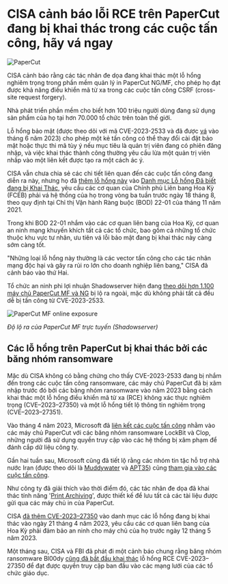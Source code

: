 # CISA cảnh báo lỗi RCE trên PaperCut đang bị khai thác trong các cuộc tấn công, hãy vá ngay

![PaperCut](https://www.bleepstatic.com/content/hl-images/2025/07/28/PaperCut.jpg)

CISA cảnh báo rằng các tác nhân đe dọa đang khai thác một lỗ hổng nghiêm trọng trong phần mềm quản lý in PaperCut NG/MF, cho phép họ đạt được khả năng điều khiển mã từ xa trong các cuộc tấn công CSRF (cross-site request forgery).

Nhà phát triển phần mềm cho biết hơn 100 triệu người dùng đang sử dụng sản phẩm của họ tại hơn 70.000 tổ chức trên toàn thế giới.

Lỗ hổng bảo mật (được theo dõi với mã CVE-2023-2533 và đã được [vá](https://www.papercut.com/kb/Main/SecurityBulletinJune2023#cves-addressed) vào tháng 6 năm 2023) cho phép một kẻ tấn công có thể thay đổi cài đặt bảo mật hoặc thực thi mã tùy ý nếu mục tiêu là quản trị viên đang có phiên đăng nhập, và việc khai thác thành công thường yêu cầu lừa một quản trị viên nhấp vào một liên kết được tạo ra một cách ác ý.

CISA vẫn chưa chia sẻ các chi tiết liên quan đến các cuộc tấn công đang diễn ra này, nhưng họ đã [thêm lỗ hổng này](https://www.cisa.gov/news-events/alerts/2025/07/28/cisa-adds-three-known-exploited-vulnerabilities-catalog) vào [Danh mục Lỗ hổng Đã biết đang bị Khai Thác](https://www.cisa.gov/known-exploited-vulnerabilities-catalog?search%5Fapi%5Ffulltext=SysAid&field%5Fdate%5Fadded%5Fwrapper=all&field%5Fcve=&sort%5Fby=field%5Fdate%5Fadded&items%5Fper%5Fpage=20&url=), yêu cầu các cơ quan của Chính phủ Liên bang Hoa Kỳ (FCEB) phải vá hệ thống của họ trong vòng ba tuần trước ngày 18 tháng 8, theo quy định tại Chỉ thị Vận hành Ràng buộc (BOD) 22-01 của tháng 11 năm 2021.

Trong khi BOD 22-01 nhắm vào các cơ quan liên bang của Hoa Kỳ, cơ quan an ninh mạng khuyến khích tất cả các tổ chức, bao gồm cả những tổ chức thuộc khu vực tư nhân, ưu tiên vá lỗi bảo mật đang bị khai thác này càng sớm càng tốt.

"Những loại lỗ hổng này thường là các vector tấn công cho các tác nhân mạng độc hại và gây ra rủi ro lớn cho doanh nghiệp liên bang," CISA đã cảnh báo vào thứ Hai.

Tổ chức an ninh phi lợi nhuận Shadowserver hiện đang [theo dõi hơn 1.100 máy chủ PaperCut MF và NG](https://dashboard.shadowserver.org/statistics/iot-devices/time-series/?date%5Frange=7&vendor=papercut&type=device-management&model=papercut+mf&dataset=count&limit=1000&group%5Fby=geo&stacking=stacked&auto%5Fupdate=on) bị lộ ra ngoài, mặc dù không phải tất cả đều dễ bị tấn công từ CVE-2023-2533.

![PaperCut MF online exposure](https://www.bleepstatic.com/images/news/u/1109292/2025/PaperCut_MF_online_exposure.png)

_Độ lộ ra của PaperCut MF trực tuyến (Shadowserver)_

## ​Các lỗ hổng trên PaperCut bị khai thác bởi các băng nhóm ransomware

Mặc dù CISA không có bằng chứng cho thấy CVE-2023-2533 đang bị nhắm đến trong các cuộc tấn công ransomware, các máy chủ PaperCut đã bị xâm nhập trước đó bởi các băng nhóm ransomware vào năm 2023 bằng cách khai thác một lỗ hổng điều khiển mã từ xa (RCE) không xác thực nghiêm trọng (CVE–2023–27350) và một lỗ hổng tiết lộ thông tin nghiêm trọng (CVE–2023–27351).

Vào tháng 4 năm 2023, Microsoft đã [liên kết các cuộc tấn công](https://www.bleepingcomputer.com/news/security/microsoft-clop-and-lockbit-ransomware-behind-papercut-server-hacks/) nhằm vào các máy chủ PaperCut với các băng nhóm ransomware LockBit và Clop, những người đã sử dụng quyền truy cập vào các hệ thống bị xâm phạm để đánh cắp dữ liệu công ty.

Gần hai tuần sau, Microsoft cũng đã tiết lộ rằng các nhóm tin tặc hỗ trợ nhà nước Iran (được theo dõi là [Muddywater](https://www.bleepingcomputer.com/news/security/us-links-muddywater-hacking-group-to-iranian-intelligence-agency/) và [APT35](https://www.bleepingcomputer.com/news/security/us-govt-sanctions-ten-iranians-linked-to-ransomware-attacks/)) cũng [tham gia vào các cuộc tấn công](https://www.bleepingcomputer.com/news/security/microsoft-iranian-hacking-groups-join-papercut-attack-spree/).

Như công ty đã giải thích vào thời điểm đó, các tác nhân đe dọa đã khai thác tính năng '[Print Archiving](https://www.papercut.com/tour/print-archiving/)', được thiết kế để lưu tất cả các tài liệu được gửi qua các máy chủ in của PaperCut.

CISA [đã thêm CVE-2023–27350](https://www.cisa.gov/news-events/alerts/2023/04/21/cisa-adds-three-known-exploited-vulnerabilities-catalog) vào danh mục các lỗ hổng đang bị khai thác vào ngày 21 tháng 4 năm 2023, yêu cầu các cơ quan liên bang của Hoa Kỳ phải đảm bảo an ninh cho máy chủ của họ trước ngày 12 tháng 5 năm 2023.

Một tháng sau, CISA và FBI đã phát đi một cảnh báo chung rằng băng nhóm ransomware Bl00dy [cũng đã bắt đầu khai thác](https://www.bleepingcomputer.com/news/security/fbi-bl00dy-ransomware-targets-education-orgs-in-papercut-attacks/) lỗ hổng RCE CVE-2023–27350 để đạt được quyền truy cập ban đầu vào các mạng lưới của các tổ chức giáo dục.
